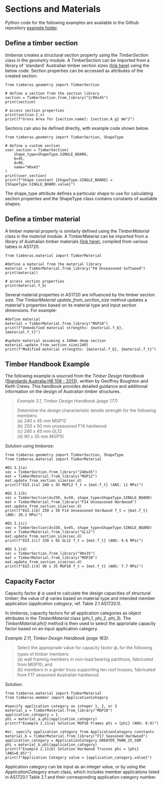
# Sections and Materials

Python code for the following examples are available in the Github repository [example folder](https://github.com/Folded-Structures-Lab/timber-as/tree/main/examples/tutorial_2.py). 

## Define a timber section
*timberas* creates a structural section property using the *TimberSection* class in the *geometry* module. A TimberSection can be imported from a library of 'standard' Australian timber section sizes [(link here)](https://github.com/Folded-Structures-Lab/timber-as/blob/main/src/timberas/data/section_library.csv) using the below code. Section properties can be accessed as attributes of the created section. 
```
from timberas.geometry import TimberSection

# define a section from the section library
section = TimberSection.from_library("2/90x45")
print(section)

# access section properties
print(section.I_x)
print(f"Gross Area for {section.name}: {section.A_g} mm^2")
```

Sections can also be defined directly, with example code shown below.
```
from timberas.geometry import TimberSection, ShapeType

# define a custom section
user_section = TimberSection(
    shape_type=ShapeType.SINGLE_BOARD, 
    b=45, 
    d=90, 
    name="90x45"
)
print(user_section)
print(f"Shape constant {ShapeType.SINGLE_BOARD} = {ShapeType.SINGLE_BOARD.value}")
```
The shape_type attribute defines a particular shape to use for calculating section properties and the ShapeType class contains constants of available shapes.

## Define a timber material

A timber material property is similarly defined using the *TimberMaterial* class in the *material* module. A TimberMaterial can be imported from a library of Australian timber materials [(link here)](https://github.com/Folded-Structures-Lab/timber-as/blob/main/src/timberas/data/material_library.csv), compiled from various tables in AS1720. 

```
from timberas.material import TimberMaterial

#define a material from the material library 
material = TimberMaterial.from_library("F8 Unseasoned Softwood")
print(material)

# access section properties
print(material.f_b)

```

Several material properties in AS1720 are influenced by the timber section size. The *TimberMaterial* *update_from_section_size* method updates a material's properties based on its material type and input section dimensions. For example:
```
#define material
material = TimberMaterial.from_library("MGP10")
print(f"Unmodified material strengths: {material.f_b}, {material.f_t}")

#update material assuming a 240mm deep section
material.update_from_section_size(240)
print(f"Modified material strengths: {material.f_b}, {material.f_t}")
```

## Timber Handbook Example
The following example is sourced from the *Timber Design Handbook* ([Standards Australia HB 108 - 2013](https://infostore.saiglobal.com/en-us/standards/sa-hb-108-2013-119982_saig_as_as_251451/)), written by Geoffrey Boughton and Keith Crews. This handbook provides detailed guidance and additional information on the design of Australian timber structures. 

>*Example 3.1, Timber Design Handbook (page 177)*
>
> Determine the design characteristic tensile strength for the following members:  
> (a) 240 x 45 mm MGP12  
> (b) 250 x 50 mm unseasoned F14 hardwood  
> (c) 240 x 45 mm GL12  
> (d) 90 x 35 mm MGP10  

Solution using *timberas*: 
```
from timberas.geometry import TimberSection, ShapeType
from timberas.material import TimberMaterial

#EG 3.1(a)
sec = TimberSection.from_library("240x45")
mat = TimberMaterial.from_library("MGP12")
mat.update_from_section_size(sec.d)
print(f"EG3.1(a) 240 x 45 MGP12 f_t = {mat.f_t} (ANS: 11 MPa)")

#EG 3.1(b)
sec = TimberSection(d=250, b=50, shape_type=ShapeType.SINGLE_BOARD)
mat = TimberMaterial.from_library("F14 Unseasoned Hardwood")
mat.update_from_section_size(sec.d)
print(f"EG3.1(b) 250 x 50 F14 Unseasoned Hardwood f_t = {mat.f_t} (ANS: 20.2 MPa)")

#EG 3.1(c)
sec = TimberSection(d=330, b=65, shape_type=ShapeType.SINGLE_BOARD)
mat = TimberMaterial.from_library("GL12")
mat.update_from_section_size(sec.d)
print(f"EG3.1(c) 330 x 65 GL12 f_t = {mat.f_t} (ANS: 9.6 MPa)")

#EG 3.1(d)
sec = TimberSection.from_library("90x35")
mat = TimberMaterial.from_library("MGP10")
mat.update_from_section_size(sec.d)
print(f"EG3.1(d) 90 x 35 MGP10 f_t = {mat.f_t} (ANS: 7.7 MPa)")

```


## Capacity Factor

Capacity factor $\phi$ is used to calculate the design capacities of structural timber; the value of $\phi$ varies based on material type and intended member application (*application category*, ref. Table 2.1 AS1720.1).


In *timberas*, capacity factors for all application categories as object attributes in the *TimberMaterial* class (*phi_1*, *phi_2*, *phi_3*). The *TimberMaterial.phi()* method is then used to select the approriate capacity factor based on an input application category. 

*Example 2.11, Timber Design Handbook (page 163)*:
> 
> Select the appropriate value for capacity factor $\phi_1$ for the following types of timber members:  
> (a) wall framing members in non-load bearing partitions, fabricated from MGP10; and  
> (b) members in a girder truss supporting ten roof trusses, fabricated from F17 seasoned Australian hardwood.


Solution: 
```
from timberas.material import TimberMaterial
from timberas.member import ApplicationCategory

#specify application category as integer 1, 2, or 3
material_a = TimberMaterial.from_library("MGP10")
application_category = 1
phi = material_a.phi(application_category)
print(f"Example 2.11(a) Solution MGP10 Frames phi = {phi} (ANS: 0.9)")

#or, specify application category from ApplicationCategory constants
material_b = TimberMaterial.from_library("F17 Seasoned Hardwood")
application_category = ApplicationCategory.GREATER_THAN_25_SQM
phi = material_b.phi(application_category)
print(f"Example 2.11(b) Solution Hardwood Trusses phi = {phi} (ANS=0.85)")
print(f"Application Category value = {application_category.value}")
```

Application category can be input as an integer value, or by using the *ApplicationCategory* enum class, which includes member applications listed in AS1720.1 Table 2.1 and their corresponding application category number.



